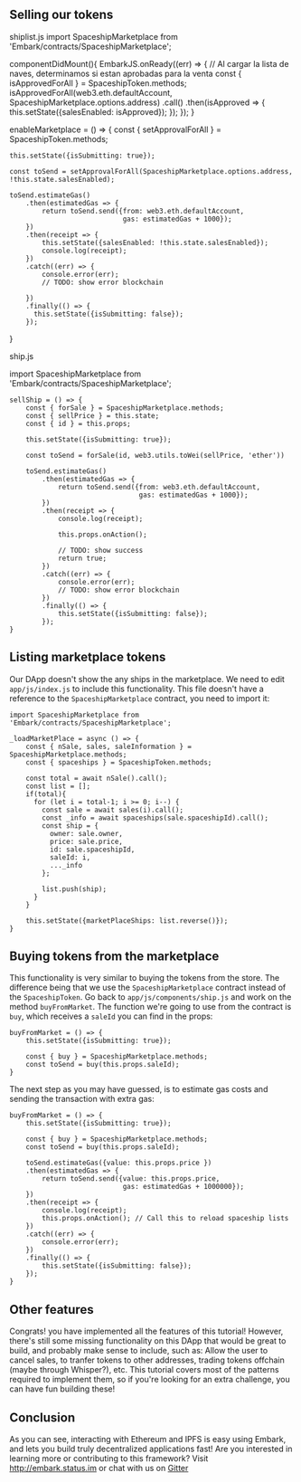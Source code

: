 ## Selling our tokens

shiplist.js
import SpaceshipMarketplace from 'Embark/contracts/SpaceshipMarketplace';

  componentDidMount(){
    EmbarkJS.onReady((err) => {
        // Al cargar la lista de naves, determinamos si estan aprobadas para la venta
        const { isApprovedForAll } = SpaceshipToken.methods;
        isApprovedForAll(web3.eth.defaultAccount, SpaceshipMarketplace.options.address)
            .call()
            .then(isApproved => {
                this.setState({salesEnabled: isApproved});
            });
    });
  }

  enableMarketplace = () => {
    const { setApprovalForAll } = SpaceshipToken.methods;

    this.setState({isSubmitting: true});

    const toSend = setApprovalForAll(SpaceshipMarketplace.options.address, !this.state.salesEnabled);

    toSend.estimateGas()
        .then(estimatedGas => {
            return toSend.send({from: web3.eth.defaultAccount,
                                gas: estimatedGas + 1000});
        })
        .then(receipt => {
            this.setState({salesEnabled: !this.state.salesEnabled});
            console.log(receipt);
        })
        .catch((err) => {
            console.error(err);
            // TODO: show error blockchain
            
        })
        .finally(() => {
          this.setState({isSubmitting: false});
        });
  }


ship.js

import SpaceshipMarketplace from 'Embark/contracts/SpaceshipMarketplace';

    sellShip = () => {
        const { forSale } = SpaceshipMarketplace.methods;
        const { sellPrice } = this.state;
        const { id } = this.props;

        this.setState({isSubmitting: true});

        const toSend = forSale(id, web3.utils.toWei(sellPrice, 'ether'))

        toSend.estimateGas()
            .then(estimatedGas => {
                return toSend.send({from: web3.eth.defaultAccount,
                                    gas: estimatedGas + 1000});
            })
            .then(receipt => {
                console.log(receipt);
                
                this.props.onAction();

                // TODO: show success
                return true;
            })
            .catch((err) => {
                console.error(err);
                // TODO: show error blockchain
            })
            .finally(() => {
                this.setState({isSubmitting: false});
            });
    }

## Listing marketplace tokens

Our DApp doesn't show the any ships in the marketplace. We need to edit `app/js/index.js` to include this functionality. This file doesn't have a reference to the `SpaceshipMarketplace` contract, you need to import it:

```
import SpaceshipMarketplace from 'Embark/contracts/SpaceshipMarketplace';
```


    _loadMarketPlace = async () => {
        const { nSale, sales, saleInformation } = SpaceshipMarketplace.methods;
        const { spaceships } = SpaceshipToken.methods;
   
        const total = await nSale().call();
        const list = [];
        if(total){
          for (let i = total-1; i >= 0; i--) {
            const sale = await sales(i).call();
            const _info = await spaceships(sale.spaceshipId).call();
            const ship = {
              owner: sale.owner,
              price: sale.price,
              id: sale.spaceshipId,
              saleId: i,
              ..._info
            };
          
            list.push(ship);
          }
        }
        
        this.setState({marketPlaceShips: list.reverse()});
    }

## Buying tokens from the marketplace
This functionality is very similar to buying the tokens from the store.
The difference being that we use the `SpaceshipMarketplace` contract instead of the `SpaceshipToken`. Go back to `app/js/components/ship.js` and work on the method `buyFromMarket`. The function we're going to use from the contract is `buy`, which receives a `saleId` you can find in the props:

```
buyFromMarket = () => {
    this.setState({isSubmitting: true});

    const { buy } = SpaceshipMarketplace.methods;
    const toSend = buy(this.props.saleId);
}
```

The next step as you may have guessed, is to estimate gas costs and sending the transaction with extra gas: 

```
buyFromMarket = () => {
    this.setState({isSubmitting: true});

    const { buy } = SpaceshipMarketplace.methods;
    const toSend = buy(this.props.saleId);

    toSend.estimateGas({value: this.props.price })
    .then(estimatedGas => {
        return toSend.send({value: this.props.price,
                            gas: estimatedGas + 1000000});
    })
    .then(receipt => {
        console.log(receipt);
        this.props.onAction(); // Call this to reload spaceship lists
    })
    .catch((err) => {
        console.error(err);
    })
    .finally(() => {
        this.setState({isSubmitting: false});
    });
}
```

## Other features
Congrats! you have implemented all the features of this tutorial! However, there's still some missing functionality on this DApp that would be great to build, and probably make sense to include, such as: Allow the user to cancel sales, to tranfer tokens to other addresses, trading tokens offchain (maybe through Whisper?), etc. This tutorial covers most of the patterns required to implement them, so if you're looking for an extra challenge, you can have fun building these!

## Conclusion

As you can see, interacting with Ethereum and IPFS is easy using Embark, and lets you build truly decentralized applications fast! Are you interested in learning more or contributing to this framework? Visit http://embark.status.im or chat with us on [Gitter](https://embark.status.im/chat/)